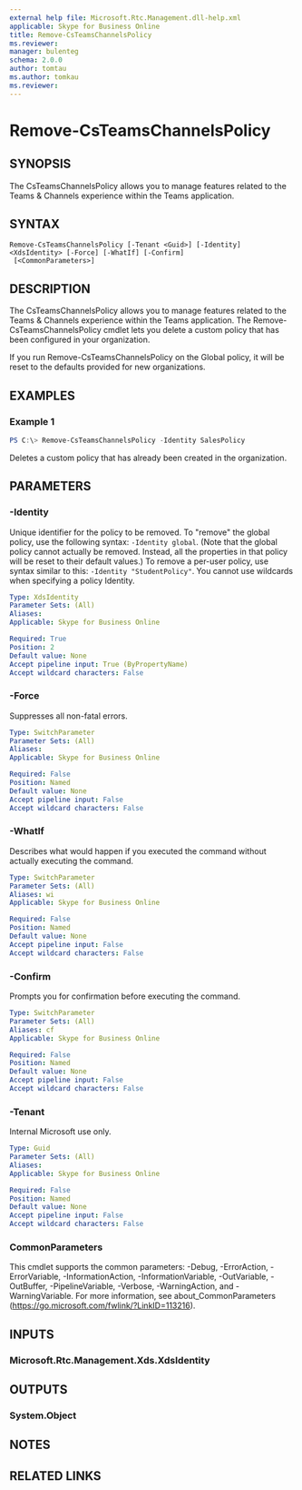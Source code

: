 ```yaml
---
external help file: Microsoft.Rtc.Management.dll-help.xml
applicable: Skype for Business Online
title: Remove-CsTeamsChannelsPolicy
ms.reviewer: 
manager: bulenteg
schema: 2.0.0
author: tomtau
ms.author: tomkau
ms.reviewer:
---
```


# Remove-CsTeamsChannelsPolicy

## SYNOPSIS

The CsTeamsChannelsPolicy allows you to manage features related to the Teams & Channels experience within the Teams application.


## SYNTAX

```
Remove-CsTeamsChannelsPolicy [-Tenant <Guid>] [-Identity] <XdsIdentity> [-Force] [-WhatIf] [-Confirm]
 [<CommonParameters>]
```


## DESCRIPTION
The CsTeamsChannelsPolicy allows you to manage features related to the Teams & Channels experience within the Teams application.  The Remove-CsTeamsChannelsPolicy cmdlet lets you delete a custom policy that has been configured in your organization.

If you run Remove-CsTeamsChannelsPolicy on the Global policy, it will be reset to the defaults provided for new organizations.


## EXAMPLES

### Example 1
```powershell
PS C:\> Remove-CsTeamsChannelsPolicy -Identity SalesPolicy
```

Deletes a custom policy that has already been created in the organization.

## PARAMETERS


### -Identity
Unique identifier for the policy to be removed.
To "remove" the global policy, use the following syntax: `-Identity global`.
(Note that the global policy cannot actually be removed.  Instead, all the properties in that policy will be reset to their default values.) To remove a per-user policy, use syntax similar to this: `-Identity "StudentPolicy"`.
You cannot use wildcards when specifying a policy Identity.

```yaml
Type: XdsIdentity
Parameter Sets: (All)
Aliases: 
Applicable: Skype for Business Online

Required: True
Position: 2
Default value: None
Accept pipeline input: True (ByPropertyName)
Accept wildcard characters: False
```

### -Force
Suppresses all non-fatal errors.

```yaml
Type: SwitchParameter
Parameter Sets: (All)
Aliases: 
Applicable: Skype for Business Online

Required: False
Position: Named
Default value: None
Accept pipeline input: False
Accept wildcard characters: False
```

### -WhatIf
Describes what would happen if you executed the command without actually executing the command.

```yaml
Type: SwitchParameter
Parameter Sets: (All)
Aliases: wi
Applicable: Skype for Business Online

Required: False
Position: Named
Default value: None
Accept pipeline input: False
Accept wildcard characters: False
```

### -Confirm
Prompts you for confirmation before executing the command.

```yaml
Type: SwitchParameter
Parameter Sets: (All)
Aliases: cf
Applicable: Skype for Business Online

Required: False
Position: Named
Default value: None
Accept pipeline input: False
Accept wildcard characters: False
```

### -Tenant
Internal Microsoft use only.

```yaml
Type: Guid
Parameter Sets: (All)
Aliases: 
Applicable: Skype for Business Online

Required: False
Position: Named
Default value: None
Accept pipeline input: False
Accept wildcard characters: False
```

### CommonParameters
This cmdlet supports the common parameters: -Debug, -ErrorAction, -ErrorVariable, -InformationAction, -InformationVariable, -OutVariable, -OutBuffer, -PipelineVariable, -Verbose, -WarningAction, and -WarningVariable.
For more information, see about_CommonParameters (https://go.microsoft.com/fwlink/?LinkID=113216).

## INPUTS

### Microsoft.Rtc.Management.Xds.XdsIdentity


## OUTPUTS

### System.Object

## NOTES

## RELATED LINKS
